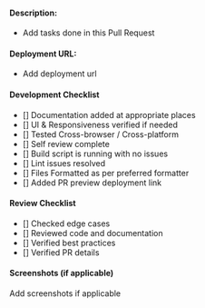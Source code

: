 #### Description:

-   Add tasks done in this Pull Request

#### Deployment URL:

-   Add deployment url

#### Development Checklist

-   [] Documentation added at appropriate places
-   [] UI & Responsiveness verified if needed
-   [] Tested Cross-browser / Cross-platform
-   [] Self review complete
-   [] Build script is running with no issues
-   [] Lint issues resolved
-   [] Files Formatted as per preferred formatter
-   [] Added PR preview deployment link

#### Review Checklist

-   [] Checked edge cases
-   [] Reviewed code and documentation
-   [] Verified best practices
-   [] Verified PR details

#### Screenshots (if applicable)

Add screenshots if applicable
